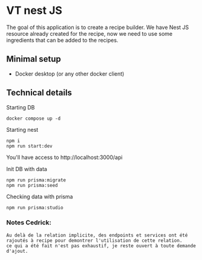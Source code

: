 # VT nest JS

The goal of this application is to create a recipe builder.
We have Nest JS resource already created for the recipe, now we need to use some ingredients that can be added to the recipes.

## Minimal setup

- Docker desktop (or any other docker client)

## Technical details

Starting DB

`docker compose up -d`

Starting nest

`npm i` \
`npm run start:dev`

You'll have access to http://localhost:3000/api

Init DB with data

`npm run prisma:migrate` \
`npm run prisma:seed`

Checking data with prisma

`npm run prisma:studio`

### Notes Cedrick:
```
Au delà de la relation implicite, des endpoints et services ont été rajoutés à recipe pour demontrer l'utilisation de cette relation.
ce qui a été fait n'est pas exhaustif, je reste ouvert à toute demande d'ajout.

